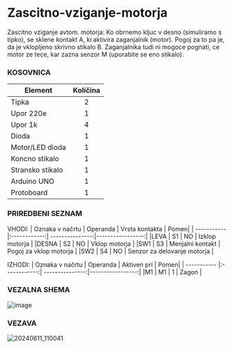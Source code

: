 # Zascitno-vziganje-motorja
Zascitno vziganje avtom. motorja: Ko obrnemo kljuc v desno (simuliramo s tipko), se sklene kontakt A, ki aktivira zaganjalnik (motor). Pogoj za to pa je, da je vklopljeno skrivno stikalo B. Zaganjalnika tudi ni mogoce pognati, ce motor ze tece, kar zazna senzor M (uporabite se eno stikalo).

### KOSOVNICA
| Element     | Količina     |               
| ----------- |:------------:| 
| Tipka       |    2         |                 
| Upor 220e   |    1         |                 
|  Upor 1k    |    4         |                 
| Dioda       |    1         |                 
| Motor/LED dioda|   1       |                 
|  Koncno stikalo|   1       |                 
|Stransko stikalo|   1       |                 
|Arduino UNO     |   1       |                 
|Protoboard      |   1       |                 

### PRIREDBENI SEZNAM

VHODI:
| Oznaka v načrtu     | Operanda     |   Vrsta kontakta   |   Pomen|
| ----------- |:------------:| ---------------:|-----------------:|
|LEVA         |           S1   |  NO               |    Izklop motorja         |
|DESNA        |      S2        |    NO             |    Vklop motorja         |
|SW1          |        S3      |  Menjalni kontakt |    Pogoj za vklop motorja         |
|SW2          |          S4    |      NO           |    Senzor za delovanje motorja         |

IZHODI:
| Oznaka v načrtu     | Operanda     |   Aktiven pri   |   Pomen|
| ----------- |:------------:| ---------------:|-----------------:|
|M1           |           M1 |  1              |    Zagon         |

### VEZALNA SHEMA
![image](https://github.com/MarkRobek969/Zascitno-vziganje-motorja/assets/167552320/91d72ee0-10f2-4c54-be45-4ae1dffab9f2)
 ### VEZAVA
![20240611_110041](https://github.com/MarkRobek969/Zascitno-vziganje-motorja/assets/167552320/9a0728aa-8972-4fb0-90dc-ab6ffa46be77)

